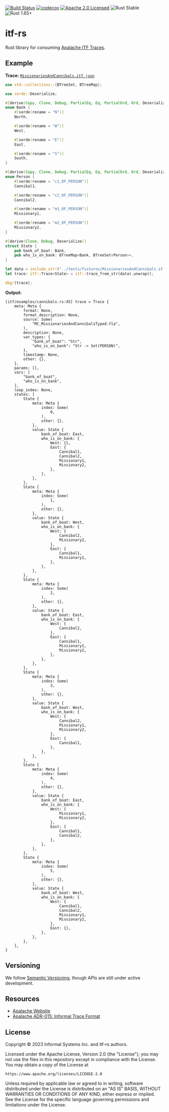 
[![Build Status][build-image]][build-link]
[![codecov][codecov-image]][codecov-link]
[![Apache 2.0 Licensed][license-image]][license-link]
![Rust Stable][rustc-image]
![Rust 1.65+][rustc-version]

# itf-rs

Rust library for consuming [Apalache ITF Traces][itf-adr].

## Example

**Trace:** [`MissionariesAndCannibals.itf.json`](./apalache-itf/tests/fixtures/MissionariesAndCannibals.itf.json)

```rust
use std::collections::{BTreeSet, BTreeMap};

use serde::Deserialize;

#[derive(Copy, Clone, Debug, PartialEq, Eq, PartialOrd, Ord, Deserialize)]
enum Bank {
    #[serde(rename = "N")]
    North,

    #[serde(rename = "W")]
    West,

    #[serde(rename = "E")]
    East,

    #[serde(rename = "S")]
    South,
}

#[derive(Copy, Clone, Debug, PartialEq, Eq, PartialOrd, Ord, Deserialize)]
enum Person {
    #[serde(rename = "c1_OF_PERSON")]
    Cannibal1,

    #[serde(rename = "c2_OF_PERSON")]
    Cannibal2,

    #[serde(rename = "m1_OF_PERSON")]
    Missionary1,

    #[serde(rename = "m2_OF_PERSON")]
    Missionary2,
}

#[derive(Clone, Debug, Deserialize)]
struct State {
    pub bank_of_boat: Bank,
    pub who_is_on_bank: BTreeMap<Bank, BTreeSet<Person>>,
}

let data = include_str!("../tests/fixtures/MissionariesAndCannibals.itf.json");
let trace: itf::Trace<State> = itf::trace_from_str(data).unwrap();

dbg!(trace);
```

**Output:**

```rust,ignore
[itf/examples/cannibals.rs:45] trace = Trace {
    meta: Meta {
        format: None,
        format_description: None,
        source: Some(
            "MC_MissionariesAndCannibalsTyped.tla",
        ),
        description: None,
        var_types: {
            "bank_of_boat": "Str",
            "who_is_on_bank": "Str -> Set(PERSON)",
        },
        timestamp: None,
        other: {},
    },
    params: [],
    vars: [
        "bank_of_boat",
        "who_is_on_bank",
    ],
    loop_index: None,
    states: [
        State {
            meta: Meta {
                index: Some(
                    0,
                ),
                other: {},
            },
            value: State {
                bank_of_boat: East,
                who_is_on_bank: {
                    West: {},
                    East: {
                        Cannibal1,
                        Cannibal2,
                        Missionary1,
                        Missionary2,
                    },
                },
            },
        },
        State {
            meta: Meta {
                index: Some(
                    1,
                ),
                other: {},
            },
            value: State {
                bank_of_boat: West,
                who_is_on_bank: {
                    West: {
                        Cannibal2,
                        Missionary2,
                    },
                    East: {
                        Cannibal1,
                        Missionary1,
                    },
                },
            },
        },
        State {
            meta: Meta {
                index: Some(
                    2,
                ),
                other: {},
            },
            value: State {
                bank_of_boat: East,
                who_is_on_bank: {
                    West: {
                        Cannibal2,
                    },
                    East: {
                        Cannibal1,
                        Missionary1,
                        Missionary2,
                    },
                },
            },
        },
        State {
            meta: Meta {
                index: Some(
                    3,
                ),
                other: {},
            },
            value: State {
                bank_of_boat: West,
                who_is_on_bank: {
                    West: {
                        Cannibal2,
                        Missionary1,
                        Missionary2,
                    },
                    East: {
                        Cannibal1,
                    },
                },
            },
        },
        State {
            meta: Meta {
                index: Some(
                    4,
                ),
                other: {},
            },
            value: State {
                bank_of_boat: East,
                who_is_on_bank: {
                    West: {
                        Missionary1,
                        Missionary2,
                    },
                    East: {
                        Cannibal1,
                        Cannibal2,
                    },
                },
            },
        },
        State {
            meta: Meta {
                index: Some(
                    5,
                ),
                other: {},
            },
            value: State {
                bank_of_boat: West,
                who_is_on_bank: {
                    West: {
                        Cannibal1,
                        Cannibal2,
                        Missionary1,
                        Missionary2,
                    },
                    East: {},
                },
            },
        },
    ],
}
```

## Versioning

We follow [Semantic Versioning](https://semver.org), though APIs are still under active development.

## Resources

- [Apalache Website][apalache]
- [Apalache ADR-015: Informal Trace Format][itf-adr]

## License

Copyright © 2023 Informal Systems Inc. and itf-rs authors.

Licensed under the Apache License, Version 2.0 (the "License"); you may not use the files in this repository except in compliance with the License. You may obtain a copy of the License at

```text
https://www.apache.org/licenses/LICENSE-2.0
```

Unless required by applicable law or agreed to in writing, software distributed under the License is distributed on an "AS IS" BASIS, WITHOUT WARRANTIES OR CONDITIONS OF ANY KIND, either express or implied. See the License for the specific language governing permissions and limitations under the License.

[apalache]: http://apalache.informal.systems
[itf-adr]: https://apalache.informal.systems/docs/adr/015adr-trace.html

[build-image]: https://github.com/informalsystems/itf-rs/workflows/Rust/badge.svg
[build-link]: https://github.com/informalsystems/itf-rs/actions?query=workflow%3ARust
[codecov-image]: https://codecov.io/github/informalsystems/itf-rs/branch/main/graph/badge.svg?token=6LFLG9ILD1
[codecov-link]: https://codecov.io/github/informalsystems/itf-rs
[license-image]: https://img.shields.io/badge/license-Apache_2.0-blue.svg
[license-link]: https://github.com/informalsystems/itf-rs/blob/master/LICENSE
[rustc-image]: https://img.shields.io/badge/rustc-stable-blue.svg
[rustc-version]: https://img.shields.io/badge/rustc-1.65+-blue.svg

